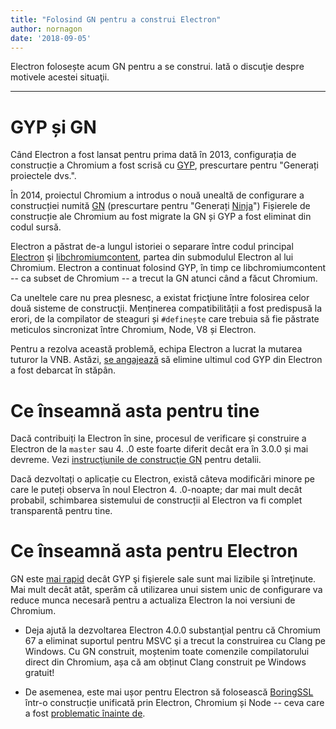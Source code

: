 ```yaml
---
title: "Folosind GN pentru a construi Electron"
author: nornagon
date: '2018-09-05'
---
```


Electron folosește acum GN pentru a se construi. Iată o discuţie despre motivele acestei situaţii.

---

# GYP și GN

Când Electron a fost lansat pentru prima dată în 2013, configurația de construcție a Chromium a fost scrisă cu [GYP](https://gyp.gsrc.io/), prescurtare pentru "Generați proiectele dvs.".

În 2014, proiectul Chromium a introdus o nouă unealtă de configurare a construcției numită [GN](https://gn.googlesource.com/gn/) (prescurtare pentru "Generați [Ninja](https://ninja-build.org/)") Fișierele de construcție ale Chromium au fost migrate la GN și GYP a fost eliminat din codul sursă.

Electron a păstrat de-a lungul istoriei o separare între codul principal [Electron](https://github.com/electron/electron) şi [libchromiumcontent](https://github.com/electron/libchromiumcontent), partea din submodulul Electron al lui Chromium. Electron a continuat folosind GYP, în timp ce libchromiumcontent -- ca subset de Chromium -- a trecut la GN atunci când a făcut Chromium.

Ca uneltele care nu prea plesnesc, a existat fricţiune între folosirea celor două sisteme de construcţii. Menținerea compatibilității a fost predispusă la erori, de la compilator de steaguri și `#definește` care trebuia să fie păstrate meticulos sincronizat între Chromium, Node, V8 și Electron.

Pentru a rezolva această problemă, echipa Electron a lucrat la mutarea tuturor la VNB. Astăzi, [se angajează](https://github.com/electron/electron/pull/14097) să elimine ultimul cod GYP din Electron a fost debarcat în stăpân.

# Ce înseamnă asta pentru tine

Dacă contribuiți la Electron în sine, procesul de verificare și construire a Electron de la `master` sau 4. .0 este foarte diferit decât era în 3.0.0 și mai devreme. Vezi [instrucţiunile de construcţie GN](https://github.com/electron/electron/blob/master/docs/development/build-instructions-gn.md) pentru detalii.

Dacă dezvoltați o aplicație cu Electron, există câteva modificări minore pe care le puteți observa în noul Electron 4. .0-noapte; dar mai mult decât probabil, schimbarea sistemului de construcții al Electron va fi complet transparentă pentru tine.

# Ce înseamnă asta pentru Electron

GN este [mai rapid](https://chromium.googlesource.com/chromium/src/tools/gn/+/48062805e19b4697c5fbd926dc649c78b6aaa138/README.md) decât GYP şi fişierele sale sunt mai lizibile şi întreţinute. Mai mult decât atât, sperăm că utilizarea unui sistem unic de configurare va reduce munca necesară pentru a actualiza Electron la noi versiuni de Chromium.

 * Deja ajută la dezvoltarea Electron 4.0.0 substanţial pentru că Chromium 67 a eliminat suportul pentru MSVC şi a trecut la construirea cu Clang pe Windows. Cu GN construit, moștenim toate comenzile compilatorului direct din Chromium, așa că am obținut Clang construit pe Windows gratuit!

 * De asemenea, este mai ușor pentru Electron să folosească [BoringSSL](https://boringssl.googlesource.com/boringssl/) într-o construcție unificată prin Electron, Chromium și Node -- ceva care a fost [problematic înainte de](https://electronjs.org/blog/electron-internals-using-node-as-a-library#shared-library-or-static-library).
